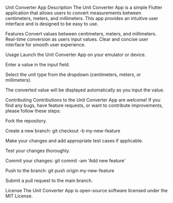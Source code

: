 Unit Converter App
Description
The Unit Converter App is a simple Flutter application that allows users to convert measurements between centimeters, meters, and millimeters. This app provides an intuitive user interface and is designed to be easy to use.

Features
Convert values between centimeters, meters, and millimeters.
Real-time conversion as users input values.
Clear and concise user interface for smooth user experience.


Usage
Launch the Unit Converter App on your emulator or device.

Enter a value in the input field.

Select the unit type from the dropdown (centimeters, meters, or millimeters).

The converted value will be displayed automatically as you input the value.



Contributing
Contributions to the Unit Converter App are welcome! If you find any bugs, have feature requests, or want to contribute improvements, please follow these steps:

Fork the repository.

Create a new branch: git checkout -b my-new-feature

Make your changes and add appropriate test cases if applicable.

Test your changes thoroughly.

Commit your changes: git commit -am 'Add new feature'

Push to the branch: git push origin my-new-feature

Submit a pull request to the main branch.



License
The Unit Converter App is open-source software licensed under the MIT License.

